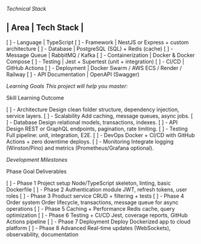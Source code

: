 _Technical Stack_

|          Area	                |                                Tech Stack                         |
-----------------------------------------------------------------------------------------------------         

[ ] - Language	                |                      TypeScript
[ ] - Framework	                |                      NestJS or Express + custom architecture
[ ] - Database	                |                      PostgreSQL (SQL) + Redis (cache)
[ ] - Message Queue	            |                      RabbitMQ / Kafka
[ ] - Containerization	        |                      Docker & Docker Compose
[ ] - Testing	                |                      Jest + Supertest (unit + integration)
[ ] - CI/CD	                    |                      GitHub Actions
[ ] - Deployment	            |                      Docker Swarm / AWS ECS / Render / Railway
[ ] - API Documentation	        |                      OpenAPI (Swagger)






_Learning Goals_
*This project will help you master:*

Skill	                                                   Learning Outcome

[ ] - Architecture	                              Design clean folder structure, dependency injection, service layers.
[ ] - Scalability	                              Add caching, message queues, async jobs.
[ ] - Database	                                  Design relational models, transactions, indexes.
[ ] - API Design	                              REST or GraphQL endpoints, pagination, rate limiting.
[ ] - Testing	                                  Full pipeline: unit, integration, E2E.
[ ] - DevOps	                                  Docker + CI/CD with GitHub Actions + zero downtime deploys.
[ ] - Monitoring	                              Integrate logging (Winston/Pino) and metrics (Prometheus/Grafana optional).


_Development Milestones_

Phase	                                                   Goal	Deliverables

[ ] - Phase 1 	                                     Project setup	Node/TypeScript skeleton, linting, basic Dockerfile
[ ] - Phase 2	                                     Authentication module	JWT, refresh tokens, user roles
[ ] - Phase 3	                                     Product service	CRUD + filtering + tests
[ ] - Phase 4	                                     Order system	Order lifecycle, transactions, message queue for async operations
[ ] - Phase 5	                                     Caching + Performance	Redis cache, query optimization
[ ] - Phase 6	                                     Testing + CI/CD	Jest, coverage reports, GitHub Actions pipeline
[ ] - Phase 7	                                     Deployment	Deploy Dockerized app to cloud platform
[ ] - Phase 8	                                     Advanced	Real-time updates (WebSockets), observability, documentation

